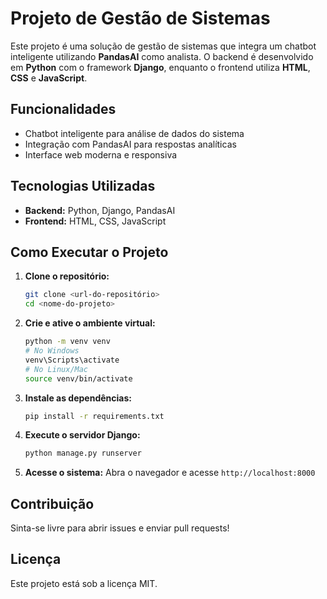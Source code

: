 # Projeto de Gestão de Sistemas

Este projeto é uma solução de gestão de sistemas que integra um chatbot inteligente utilizando **PandasAI** como analista. O backend é desenvolvido em **Python** com o framework **Django**, enquanto o frontend utiliza **HTML**, **CSS** e **JavaScript**.

## Funcionalidades

- Chatbot inteligente para análise de dados do sistema
- Integração com PandasAI para respostas analíticas
- Interface web moderna e responsiva

## Tecnologias Utilizadas

- **Backend:** Python, Django, PandasAI
- **Frontend:** HTML, CSS, JavaScript

## Como Executar o Projeto

1. **Clone o repositório:**
    ```bash
    git clone <url-do-repositório>
    cd <nome-do-projeto>
    ```

2. **Crie e ative o ambiente virtual:**
    ```bash
    python -m venv venv
    # No Windows
    venv\Scripts\activate
    # No Linux/Mac
    source venv/bin/activate
    ```

3. **Instale as dependências:**
    ```bash
    pip install -r requirements.txt
    ```

4. **Execute o servidor Django:**
    ```bash
    python manage.py runserver
    ```

5. **Acesse o sistema:**
    Abra o navegador e acesse `http://localhost:8000`

## Contribuição

Sinta-se livre para abrir issues e enviar pull requests!

## Licença

Este projeto está sob a licença MIT.